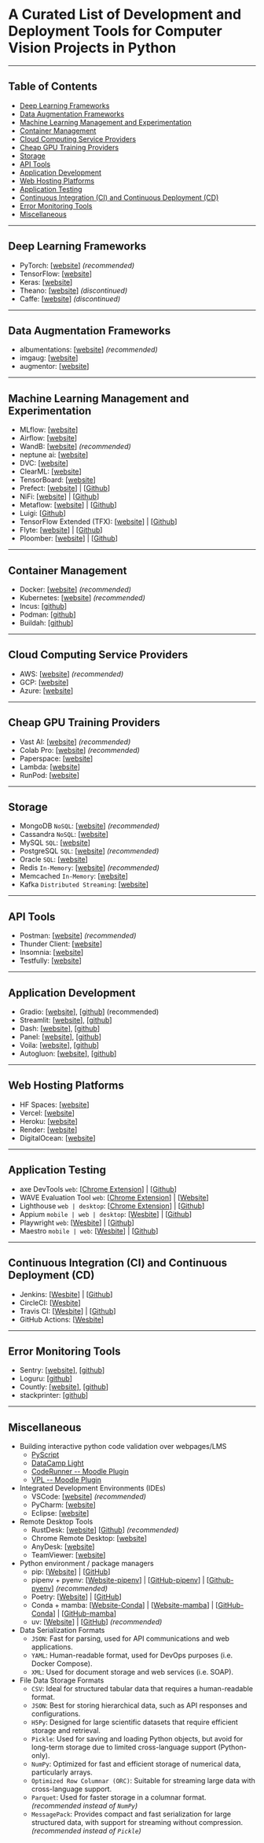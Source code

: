 # A Curated List of Development and Deployment Tools for Computer Vision Projects in Python

---

## Table of Contents

- [Deep Learning Frameworks](#deep-learning-frameworks)
- [Data Augmentation Frameworks](#data-augmentation-frameworks)
- [Machine Learning Management and Experimentation](#machine-learning-management-and-experimentation)
- [Container Management](#container-management)
- [Cloud Computing Service Providers](#cloud-computing-service-providers)
- [Cheap GPU Training Providers](#cheap-gpu-training-providers)
- [Storage](#storage)
- [API Tools](#api-tools)
- [Application Development](#application-development)
- [Web Hosting Platforms](#web-hosting-platforms)
- [Application Testing](#application-testing)
- [Continuous Integration (CI) and Continuous Deployment (CD)](#continuous-integration-ci-and-continuous-deployment-cd)
- [Error Monitoring Tools](#error-monitoring-tools)
- [Miscellaneous](#miscellaneous)

---

## Deep Learning Frameworks

- PyTorch: [[website](https://pytorch.org)] *(recommended)*
- TensorFlow: [[website](https://www.tensorflow.org)]
- Keras: [[website](https://keras.io)]
- Theano: [[website](https://github.com/Theano/Theano)] *(discontinued)*
- Caffe: [[website](https://caffe.berkeleyvision.org)] *(discontinued)*

---

## Data Augmentation Frameworks

- albumentations: [[website](https://albumentations.ai)] *(recommended)*
- imgaug: [[website](https://imgaug.readthedocs.io/en/latest/)]
- augmentor: [[website](https://augmentor.readthedocs.io/en/master/)]

---

## Machine Learning Management and Experimentation

- MLflow: [[website](https://mlflow.org)]
- Airflow: [[website](https://airflow.apache.org)]
- WandB: [[website](https://wandb.ai)] *(recommended)*
- neptune ai: [[website](https://neptune.ai)]
- DVC: [[website](https://dvc.org)]
- ClearML: [[website](https://clear.ml)]
- TensorBoard: [[website](https://github.com/tensorflow/tensorboard)]
- Prefect: [[website](https://www.prefect.io)] | [[Github](https://github.com/PrefectHQ/prefect)]
- NiFi: [[website](https://nifi.apache.org)] | [[Github](https://github.com/apache/nifi)]
- Metaflow: [[website](https://metaflow.org)] | [[Github](https://github.com/Netflix/metaflow)]
- Luigi: [[Github](https://github.com/spotify/luigi)]
- TensorFlow Extended (TFX): [[website](https://tensorflow.github.io/tfx/)] | [[Github](https://github.com/tensorflow/tfx)]
- Flyte: [[website](https://flyte.org)] | [[Github](https://github.com/flyteorg/flyte)]
- Ploomber: [[website](https://docs.ploomber.io/en/latest/)] | [[Github](https://github.com/ploomber/ploomber)]

---

## Container Management

- Docker: [[website](https://www.docker.com)] *(recommended)*
- Kubernetes: [[website](https://kubernetes.io)] *(recommended)*
- Incus: [[github](https://github.com/lxc/incus)]
- Podman: [[github](https://github.com/containers/podman)]
- Buildah: [[github](https://github.com/containers/buildah)]

---

## Cloud Computing Service Providers

- AWS: [[website](https://aws.amazon.com)] *(recommended)*
- GCP: [[website](https://cloud.google.com)]
- Azure: [[website](https://azure.microsoft.com/)]

---

## Cheap GPU Training Providers

- Vast AI: [[website](https://vast.ai)] *(recommended)*
- Colab Pro: [[website](https://colab.research.google.com/signup)] *(recommended)*
- Paperspace: [[website](https://www.paperspace.com)]
- Lambda: [[website](https://lambdalabs.com/service/gpu-cloud/1-click-clusters)]
- RunPod: [[website](https://www.runpod.io)]

---

## Storage

- MongoDB `NoSQL`: [[website](https://www.mongodb.com)] *(recommended)*
- Cassandra `NoSQL`: [[website](https://cassandra.apache.org/)]
- MySQL `SQL`: [[website](https://www.mysql.com)]
- PostgreSQL `SQL`: [[website](https://www.postgresql.org)] *(recommended)*
- Oracle `SQL`: [[website](https://www.oracle.com/database/)]
- Redis `In-Memory`: [[website](https://redis.io)] *(recommended)*
- Memcached `In-Memory`: [[website](https://memcached.org)]
- Kafka `Distributed Streaming`: [[website](https://kafka.apache.org)]

---

## API Tools

- Postman: [[website](https://www.postman.com)] *(recommended)*
- Thunder Client: [[website](https://www.thunderclient.com)]
- Insomnia: [[website](https://insomnia.rest)]
- Testfully: [[website](https://testfully.io)]

---

## Application Development

- Gradio: [[website](http://www.gradio.app/)], [[github](https://github.com/gradio-app/gradio)] (recommended)
- Streamlit: [[website](https://streamlit.io)], [[github](https://github.com/streamlit/streamlit)]
- Dash: [[website](https://plotly.com/dash)], [[github](https://github.com/plotly/dash)]
- Panel: [[website](https://panel.holoviz.org/)], [[github](https://github.com/holoviz/panel)]
- Voila: [[website](https://voila.readthedocs.io/)], [[github](https://github.com/voila-dashboards/voila)]
- Autogluon: [[website](https://auto.gluon.ai/)], [[github](https://github.com/autogluon/autogluon)]

---

## Web Hosting Platforms

- HF Spaces: [[website](https://huggingface.co/spaces)]
- Vercel: [[website](https://vercel.com)]
- Heroku: [[website](https://www.heroku.com)]
- Render: [[website](https://render.com)]
- DigitalOcean: [[website](https://www.digitalocean.com)]

---

## Application Testing

- axe DevTools `web`: [[Chrome Extension](https://chromewebstore.google.com/detail/axe-devtools-web-accessib/lhdoppojpmngadmnindnejefpokejbdd)] | [[Github](https://github.com/dequelabs/axe-core)]
- WAVE Evaluation Tool `web`: [[Chrome Extension](https://chromewebstore.google.com/detail/wave-evaluation-tool/jbbplnpkjmmeebjpijfedlgcdilocofh)] | [[Website](https://wave.webaim.org)]
- Lighthouse `web | desktop`: [[Chrome Extension](https://chromewebstore.google.com/detail/lighthouse/blipmdconlkpinefehnmjammfjpmpbjk)] | [[Github](https://github.com/GoogleChrome/lighthouse)]
- Appium `mobile | web | desktop`: [[Wesbite](http://appium.io)] | [[Github](https://github.com/appium/appium)]
- Playwright `web`:  [[Wesbite](https://playwright.dev)] | [[Github](https://github.com/microsoft/playwright)]
- Maestro `mobile | web`: [[Wesbite](https://www.maestro.dev)] | [[Github](https://github.com/mobile-dev-inc/Maestro)]

---

## Continuous Integration (CI) and Continuous Deployment (CD)

- Jenkins: [[Wesbite](https://www.jenkins.io/)] | [[Github](https://github.com/jenkinsci/jenkins)]
- CircleCI: [[Wesbite](https://circleci.com/)]
- Travis CI: [[Wesbite](https://travis-ci.org/)] | [[Github](https://github.com/travis-ci/travis-ci)]
- GitHub Actions: [[Wesbite](https://github.com/features/actions)]

---

## Error Monitoring Tools

- Sentry: [[website](https://sentry.io/)], [[github](https://github.com/getsentry/sentry)]
- Loguru: [[github](https://github.com/Delgan/loguru)]
- Countly: [[website](https://countly.com/)], [[github](https://github.com/Countly/countly-server)]
- stackprinter: [[github](https://github.com/cknd/stackprinter  )]

---

## Miscellaneous

- Building interactive python code validation over webpages/LMS
  - [PyScript](https://github.com/pyscript/pyscript)
  - [DataCamp Light](https://github.com/datacamp/datacamp-light)
  - [CodeRunner -- Moodle Plugin](https://coderunner.org.nz)
  - [VPL -- Moodle Plugin](https://vpl.dis.ulpgc.es)
- Integrated Development Environments (IDEs)
  - VSCode: [[website](https://code.visualstudio.com)] *(recommended)*
  - PyCharm: [[website](https://www.jetbrains.com/pycharm/)]
  - Eclipse: [[website](https://www.eclipse.org)]
- Remote Desktop Tools
  - RustDesk: [[website](https://rustdesk.com)] [[Github](https://github.com/rustdesk/rustdesk)] *(recommended)*
  - Chrome Remote Desktop: [[website](https://remotedesktop.google.com)]
  - AnyDesk: [[website](https://anydesk.com/)]
  - TeamViewer: [[website](https://www.teamviewer.com/)]
- Python environment / package managers
  - pip: [[Website](https://pypi.org)] | [[GitHub](https://github.com/pypa/pip)]
  - pipenv + pyenv: [[Website-pipenv](https://pipenv.pypa.io/en/latest/)] | [[GitHub-pipenv](https://github.com/pypa/pipenv)] | [[Github-pyenv](https://github.com/pyenv/pyenv)] *(recommended)*
  - Poetry: [[Website](https://python-poetry.org/)] | [[GitHub](https://github.com/python-poetry/poetry)]
  - Conda + mamba: [[Website-Conda](https://docs.conda.io/projects/conda/)] | [[Website-mamba](https://mamba.readthedocs.io/)] | [[GitHub-Conda](https://github.com/conda/conda)] | [[GitHub-mamba](https://github.com/mamba-org/mamba)] 
  - uv: [[Website](https://docs.astral.sh/uv)] | [[GitHub](https://github.com/astral-sh/uv)] *(recommended)*
- Data Serialization Formats
  - `JSON`: Fast for parsing, used for API communications and web applications.
  - `YAML`: Human-readable format, used for DevOps purposes (i.e. Docker Compose).
  - `XML`: Used for document storage and web services (i.e. SOAP).
- File Data Storage Formats
  - `CSV`: Ideal for structured tabular data that requires a human-readable format.
  - `JSON`: Best for storing hierarchical data, such as API responses and configurations.
  - `H5Py`: Designed for large scientific datasets that require efficient storage and retrieval.
  - `Pickle`: Used for saving and loading Python objects, but avoid for long-term storage due to limited cross-language support (Python-only).
  - `NumPy`: Optimized for fast and efficient storage of numerical data, particularly arrays.
  - `Optimized Row Columnar (ORC)`: Suitable for streaming large data with cross-language support.
  - `Parquet`: Used for faster storage in a columnar format. *(recommended instead of `NumPy`)*
  - `MessagePack`: Provides compact and fast serialization for large structured data, with support for streaming without compression. *(recommended instead of `Pickle`)*
